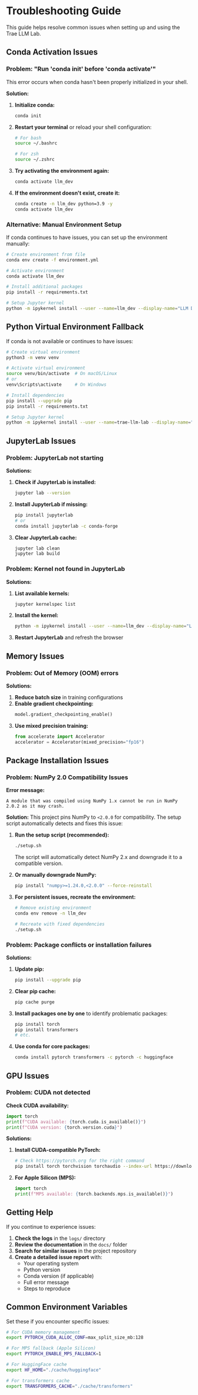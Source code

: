 # Troubleshooting Guide

This guide helps resolve common issues when setting up and using the Trae LLM Lab.

## Conda Activation Issues

### Problem: "Run 'conda init' before 'conda activate'"

This error occurs when conda hasn't been properly initialized in your shell.

**Solution:**

1. **Initialize conda:**
   ```bash
   conda init
   ```

2. **Restart your terminal** or reload your shell configuration:
   ```bash
   # For bash
   source ~/.bashrc
   
   # For zsh
   source ~/.zshrc
   ```

3. **Try activating the environment again:**
   ```bash
   conda activate llm_dev
   ```

4. **If the environment doesn't exist, create it:**
   ```bash
   conda create -n llm_dev python=3.9 -y
   conda activate llm_dev
   ```

### Alternative: Manual Environment Setup

If conda continues to have issues, you can set up the environment manually:

```bash
# Create environment from file
conda env create -f environment.yml

# Activate environment
conda activate llm_dev

# Install additional packages
pip install -r requirements.txt

# Setup Jupyter kernel
python -m ipykernel install --user --name=llm_dev --display-name="LLM Development"
```

## Python Virtual Environment Fallback

If conda is not available or continues to have issues:

```bash
# Create virtual environment
python3 -m venv venv

# Activate virtual environment
source venv/bin/activate  # On macOS/Linux
# or
venv\Scripts\activate     # On Windows

# Install dependencies
pip install --upgrade pip
pip install -r requirements.txt

# Setup Jupyter kernel
python -m ipykernel install --user --name=trae-llm-lab --display-name="Trae LLM Lab"
```

## JupyterLab Issues

### Problem: JupyterLab not starting

**Solutions:**

1. **Check if JupyterLab is installed:**
   ```bash
   jupyter lab --version
   ```

2. **Install JupyterLab if missing:**
   ```bash
   pip install jupyterlab
   # or
   conda install jupyterlab -c conda-forge
   ```

3. **Clear JupyterLab cache:**
   ```bash
   jupyter lab clean
   jupyter lab build
   ```

### Problem: Kernel not found in JupyterLab

**Solutions:**

1. **List available kernels:**
   ```bash
   jupyter kernelspec list
   ```

2. **Install the kernel:**
   ```bash
   python -m ipykernel install --user --name=llm_dev --display-name="LLM Development"
   ```

3. **Restart JupyterLab** and refresh the browser

## Memory Issues

### Problem: Out of Memory (OOM) errors

**Solutions:**

1. **Reduce batch size** in training configurations
2. **Enable gradient checkpointing:**
   ```python
   model.gradient_checkpointing_enable()
   ```
3. **Use mixed precision training:**
   ```python
   from accelerate import Accelerator
   accelerator = Accelerator(mixed_precision="fp16")
   ```

## Package Installation Issues

### Problem: NumPy 2.0 Compatibility Issues

**Error message:**
```
A module that was compiled using NumPy 1.x cannot be run in NumPy 2.0.2 as it may crash.
```

**Solution:**
This project pins NumPy to `<2.0.0` for compatibility. The setup script automatically detects and fixes this issue:

1. **Run the setup script (recommended):**
   ```bash
   ./setup.sh
   ```
   The script will automatically detect NumPy 2.x and downgrade it to a compatible version.

2. **Or manually downgrade NumPy:**
   ```bash
   pip install "numpy>=1.24.0,<2.0.0" --force-reinstall
   ```

3. **For persistent issues, recreate the environment:**
   ```bash
   # Remove existing environment
   conda env remove -n llm_dev
   
   # Recreate with fixed dependencies
   ./setup.sh
   ```

### Problem: Package conflicts or installation failures

**Solutions:**

1. **Update pip:**
   ```bash
   pip install --upgrade pip
   ```

2. **Clear pip cache:**
   ```bash
   pip cache purge
   ```

3. **Install packages one by one** to identify problematic packages:
   ```bash
   pip install torch
   pip install transformers
   # etc.
   ```

4. **Use conda for core packages:**
   ```bash
   conda install pytorch transformers -c pytorch -c huggingface
   ```

## GPU Issues

### Problem: CUDA not detected

**Check CUDA availability:**
```python
import torch
print(f"CUDA available: {torch.cuda.is_available()}")
print(f"CUDA version: {torch.version.cuda}")
```

**Solutions:**

1. **Install CUDA-compatible PyTorch:**
   ```bash
   # Check https://pytorch.org for the right command
   pip install torch torchvision torchaudio --index-url https://download.pytorch.org/whl/cu118
   ```

2. **For Apple Silicon (MPS):**
   ```python
   import torch
   print(f"MPS available: {torch.backends.mps.is_available()}")
   ```

## Getting Help

If you continue to experience issues:

1. **Check the logs** in the `logs/` directory
2. **Review the documentation** in the `docs/` folder
3. **Search for similar issues** in the project repository
4. **Create a detailed issue report** with:
   - Your operating system
   - Python version
   - Conda version (if applicable)
   - Full error message
   - Steps to reproduce

## Common Environment Variables

Set these if you encounter specific issues:

```bash
# For CUDA memory management
export PYTORCH_CUDA_ALLOC_CONF=max_split_size_mb:128

# For MPS fallback (Apple Silicon)
export PYTORCH_ENABLE_MPS_FALLBACK=1

# For HuggingFace cache
export HF_HOME="./cache/huggingface"

# For transformers cache
export TRANSFORMERS_CACHE="./cache/transformers"
```